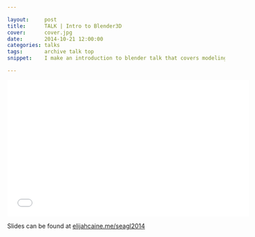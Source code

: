 ```yaml
---

layout:     post
title:      TALK | Intro to Blender3D
cover:      cover.jpg
date:       2014-10-21 12:00:00
categories: talks
tags:       archive talk top
snippet:    I make an introduction to blender talk that covers modeling, materials, and compositing. 

---
```


<iframe width="560" height="315" src="//www.youtube.com/embed/rt-Izup2YWA" frameborder="0" allowfullscreen></iframe>

Slides can be found at [elijahcaine.me/seagl2014](elijahcaine.me/seagl2014/)
